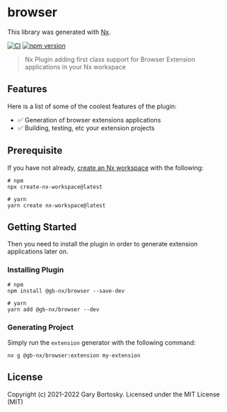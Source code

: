 # browser

This library was generated with [Nx](https://nx.dev).

[![CI](https://img.shields.io/github/workflow/status/GaryB432/gb-nx/CI)](https://github.com/GaryB432/gb-nx/actions)
[![npm version](https://img.shields.io/npm/v/@gb-nx/browser?style=flat-square)](https://www.npmjs.com/package/@gb-nx/browser)

> Nx Plugin adding first class support for Browser Extension applications in your Nx workspace

## Features

Here is a list of some of the coolest features of the plugin:

- ✅ Generation of browser extensions applications
- ✅ Building, testing, etc your extension projects

## Prerequisite

If you have not already, [create an Nx workspace](https://github.com/nrwl/nx#creating-an-nx-workspace) with the following:

```
# npm
npx create-nx-workspace@latest

# yarn
yarn create nx-workspace@latest
```

## Getting Started

Then you need to install the plugin in order to generate extension applications later on.

### Installing Plugin

```
# npm
npm install @gb-nx/browser --save-dev

# yarn
yarn add @gb-nx/browser --dev
```

### Generating Project

Simply run the `extension` generator with the following command:

```
nx g @gb-nx/browser:extension my-extension
```

## License

Copyright (c) 2021-2022 Gary Bortosky. Licensed under the MIT License (MIT)
